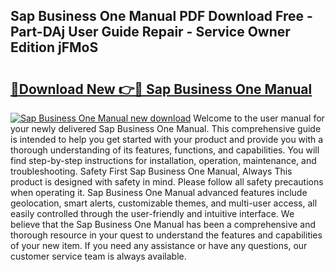 ## Sap Business One Manual PDF Download Free - Part-DAj User Guide Repair - Service Owner Edition jFMoS

# <h2><a href="http://cf12717.oget.top/?id=Sap+Business+One+Manual">🔗Download New 👉🔴 Sap Business One Manual</a></h2>

[![Sap Business One Manual new download](https://i.imgur.com/5g1atiW.png)](http://cf12717.oget.top/?id=Sap+Business+One+Manual)
Welcome to the user manual for your newly delivered Sap Business One Manual. This comprehensive guide is intended to help you get started with your product and provide you with a thorough understanding of its features, functions, and capabilities. You will find step-by-step instructions for installation, operation, maintenance, and troubleshooting. Safety First Sap Business One Manual, Always This product is designed with safety in mind. Please follow all safety precautions when operating it. Sap Business One Manual advanced features include geolocation, smart alerts, customizable themes, and multi-user access, all easily controlled through the user-friendly and intuitive interface. We believe that the Sap Business One Manual has been a comprehensive and thorough resource in your quest to understand the features and capabilities of your new item. If you need any assistance or have any questions, our customer service team is always available.

